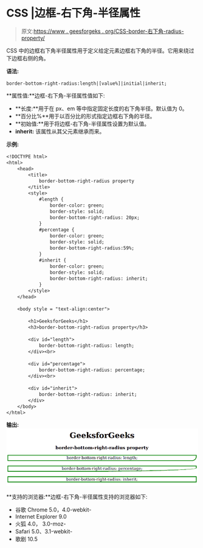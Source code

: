 # CSS |边框-右下角-半径属性

> 原文:[https://www . geesforgeks . org/CSS-border-右下角-radius-property/](https://www.geeksforgeeks.org/css-border-bottom-right-radius-property/)

CSS 中的边框右下角半径属性用于定义给定元素边框右下角的半径。它用来绕过下边框右侧的角。

**语法:**

```
border-bottom-right-radius:length|[value%]|initial|inherit;
```

**属性值:**边框-右下角-半径属性值如下:

*   **长度:**用于在 px、em 等中指定固定长度的右下角半径。默认值为 0。
*   **百分比%**用于以百分比的形式指定边框右下角的半径。
*   **初始值:**用于将边框-右下角-半径属性设置为默认值。
*   **inherit:** 该属性从其父元素继承而来。

**示例:**

```
<!DOCTYPE html>
<html>
    <head>
        <title>
            border-bottom-right-radius property
        </title>
        <style>
            #length {
                border-color: green;
                border-style: solid;
                border-bottom-right-radius: 20px;
            }
            #percentage {
                border-color: green;
                border-style: solid;
                border-bottom-right-radius:59%;
            }
            #inherit {
                border-color: green;
                border-style: solid;
                border-bottom-right-radius: inherit;
            }
        </style>
    </head>

    <body style = "text-align:center">

        <h1>GeeksforGeeks</h1>
        <h3>border-bottom-right-radius property</h3>

        <div id="length">
            border-bottom-right-radius: length;
        </div><br>

        <div id="percentage">
            border-bottom-right-radius: percentage;
        </div><br>

        <div id="inherit">
            border-bottom-right-radius: inherit;
        </div>
    </body>
</html>                    
```

**输出:**
![](img/ca3e24f0095517f8f2d9643659344f97.png)

**支持的浏览器:**边框-右下角-半径属性支持的浏览器如下:

*   谷歌 Chrome 5.0，4.0-webkit-
*   Internet Explorer 9.0
*   火狐 4.0， 3.0-moz-
*   Safari 5.0、3.1-webkit-
*   歌剧 10.5